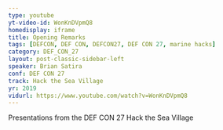 ```yaml
---
type: youtube
yt-video-id: WonKnDVpmQ8
homedisplay: iframe
title: Opening Remarks
tags: [DEFCON, DEF CON, DEFCON27, DEF CON 27, marine hacks]
category: DEF_CON_27
layout: post-classic-sidebar-left
speaker: Brian Satira
conf: DEF CON 27
track: Hack the Sea Village
yr: 2019
vidurl: https://www.youtube.com/watch?v=WonKnDVpmQ8
---
```

Presentations from the DEF CON 27 Hack the Sea Village